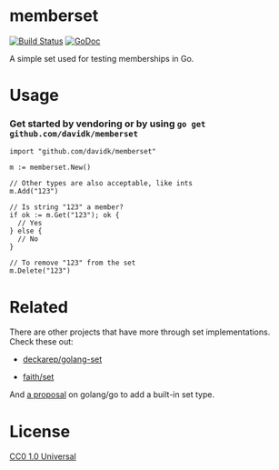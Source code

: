 # memberset

[![Build Status](https://travis-ci.org/davidk/memberset.svg?branch=master)](https://travis-ci.org/davidk/memberset)
[![GoDoc](https://godoc.org/github.com/davidk/memberset?status.svg)](https://godoc.org/github.com/davidk/memberset)

A simple set used for testing memberships in Go.

# Usage

### Get started by vendoring or by using `go get github.com/davidk/memberset`

    import "github.com/davidk/memberset"

    m := memberset.New()

    // Other types are also acceptable, like ints
    m.Add("123")

    // Is string "123" a member?
    if ok := m.Get("123"); ok {
      // Yes
    } else {
      // No
    }

    // To remove "123" from the set
    m.Delete("123")

# Related

There are other projects that have more through set implementations. Check these out:

* [deckarep/golang-set](https://github.com/deckarep/golang-set)

* [faith/set](https://github.com/fatih/set)

And [a proposal](https://github.com/golang/go/issues/16466) on golang/go to add a built-in set type.

# License

[CC0 1.0 Universal](https://creativecommons.org/publicdomain/zero/1.0/)
